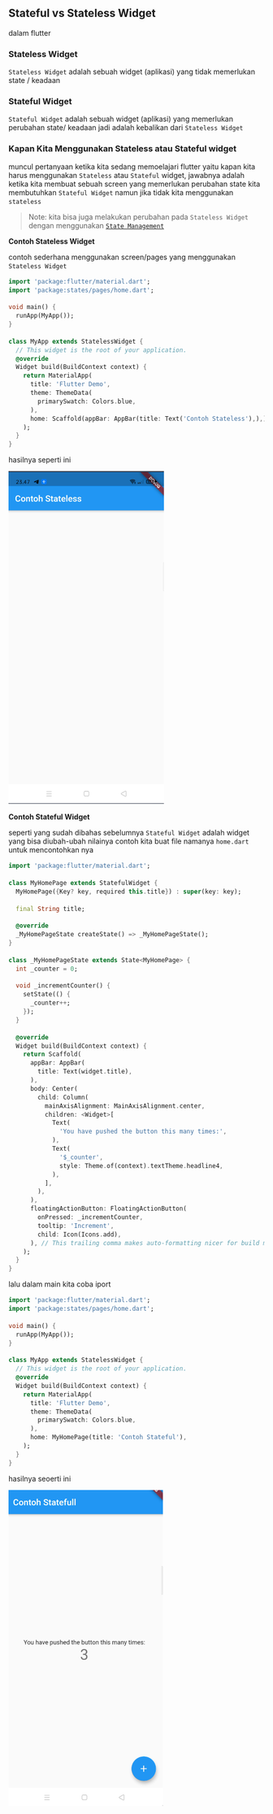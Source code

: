 ## Stateful vs Stateless Widget

dalam flutter 


### Stateless Widget

`Stateless Widget` adalah sebuah widget (aplikasi) yang tidak memerlukan state / keadaan 

### Stateful Widget

`Stateful Widget` adalah sebuah widget (aplikasi) yang memerlukan perubahan state/ keadaan
jadi adalah kebalikan dari `Stateless Widget`

### Kapan Kita Menggunakan Stateless atau Stateful widget

muncul pertanyaan ketika kita sedang memoelajari flutter yaitu kapan kita harus menggunakan 
`Stateless` atau `Stateful` widget, jawabnya adalah ketika kita membuat sebuah screen yang memerlukan perubahan state kita membutuhkan `Stateful Widget` namun jika tidak kita menggunakan `stateless`

> Note: kita bisa juga melakukan perubahan pada `Stateless Widget` dengan menggunakan
> [`State Management`](https://flutter.dev/docs/development/data-and-backend/state-mgmt/simple)

**Contoh Stateless Widget**

contoh sederhana menggunakan screen/pages yang menggunakan `Stateless Widget` 

```dart
import 'package:flutter/material.dart';
import 'package:states/pages/home.dart';

void main() {
  runApp(MyApp());
}

class MyApp extends StatelessWidget {
  // This widget is the root of your application.
  @override
  Widget build(BuildContext context) {
    return MaterialApp(
      title: 'Flutter Demo',
      theme: ThemeData(
        primarySwatch: Colors.blue,
      ),
      home: Scaffold(appBar: AppBar(title: Text('Contoh Stateless'),),),
    );
  }
}
```

hasilnya seperti ini

![stateless](docs/stl.png)


**Contoh Stateful Widget**

seperti yang sudah dibahas sebelumnya `Stateful Widget` adalah widget yang bisa diubah-ubah nilainya contoh kita buat file namanya `home.dart` untuk mencontohkan nya

```dart
import 'package:flutter/material.dart';

class MyHomePage extends StatefulWidget {
  MyHomePage({Key? key, required this.title}) : super(key: key);

  final String title;

  @override
  _MyHomePageState createState() => _MyHomePageState();
}

class _MyHomePageState extends State<MyHomePage> {
  int _counter = 0;

  void _incrementCounter() {
    setState(() {
      _counter++;
    });
  }

  @override
  Widget build(BuildContext context) {
    return Scaffold(
      appBar: AppBar(
        title: Text(widget.title),
      ),
      body: Center(
        child: Column(
          mainAxisAlignment: MainAxisAlignment.center,
          children: <Widget>[
            Text(
              'You have pushed the button this many times:',
            ),
            Text(
              '$_counter',
              style: Theme.of(context).textTheme.headline4,
            ),
          ],
        ),
      ),
      floatingActionButton: FloatingActionButton(
        onPressed: _incrementCounter,
        tooltip: 'Increment',
        child: Icon(Icons.add),
      ), // This trailing comma makes auto-formatting nicer for build methods.
    );
  }
}
```

lalu dalam main kita coba iport

```dart
import 'package:flutter/material.dart';
import 'package:states/pages/home.dart';

void main() {
  runApp(MyApp());
}

class MyApp extends StatelessWidget {
  // This widget is the root of your application.
  @override
  Widget build(BuildContext context) {
    return MaterialApp(
      title: 'Flutter Demo',
      theme: ThemeData(
        primarySwatch: Colors.blue,
      ),
      home: MyHomePage(title: 'Contoh Stateful'),
    );
  }
}
```

hasilnya seoerti ini


![contoh stateful widget](docs/stf.png)
